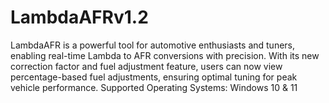 # LambdaAFRv1.2
LambdaAFR is a powerful tool for automotive enthusiasts and tuners, enabling real-time Lambda to AFR conversions with precision. With its new correction factor and fuel adjustment feature, users can now view percentage-based fuel adjustments, ensuring optimal tuning for peak vehicle performance.  Supported Operating Systems: Windows 10 &amp; 11
